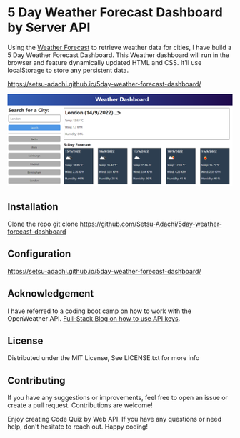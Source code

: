 # 5 Day Weather Forecast Dashboard by Server API
Using the [Weather Forecast](https://openweathermap.org/forecast5) to retrieve weather data for cities, I have build a 5 Day Weather Forecast Dashboard. This Weather dashboard will run in the browser and feature dynamically updated HTML and CSS. It'll use localStorage to store any persistent data. 


https://setsu-adachi.github.io/5day-weather-forecast-dashboard/

![5days-weather-forecast](./assets/5days-weather-forecast-server-api-readme.png)

## Installation
Clone the repo
git clone 
https://github.com/Setsu-Adachi/5day-weather-forecast-dashboard

## Configuration
https://setsu-adachi.github.io/5day-weather-forecast-dashboard/

## Acknowledgement
I have referred to a coding boot camp on how to work with the OpenWeather API. 
[Full-Stack Blog on how to use API keys](https://coding-boot-camp.github.io/full-stack/apis/how-to-use-api-keys).


  ## License
Distributed under the MIT License, See LICENSE.txt for more info

## Contributing
If you have any suggestions or improvements, feel free to open an issue or create a pull request. Contributions are welcome!

Enjoy creating Code Quiz by Web API. If you have any questions or need help, don't hesitate to reach out. Happy coding!

